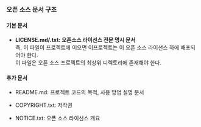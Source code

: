 ### 오픈 소스 문서 구조
#### 기본 문서  
- **LICENSE.md/.txt: 오픈소스 라이선스 전문 명시 문서**  
즉, 이 파일이 프로젝트에 이으면 이프로젝트는 이 오픈 소스 라이선스 하에 배포되어야 한다.  
이 파일은 오픈 소스 프로젝트의 최상위 디렉토리에 존재해야 한다.  

#### 추가 문서
- README.md: 프로젝트 코드의 목적, 사용 방법 설명 문서

- COPYRIGHT.txt: 저작권  

- NOTICE.txt: 오픈 소스 라이선스 개요  